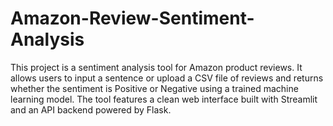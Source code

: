 # Amazon-Review-Sentiment-Analysis

This project is a sentiment analysis tool for Amazon product reviews. It allows users to input a sentence or upload a CSV file of reviews and returns whether the sentiment is Positive or Negative using a trained machine learning model. The tool features a clean web interface built with Streamlit and an API backend powered by Flask.
